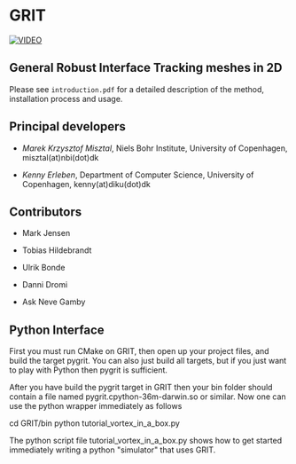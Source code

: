 # GRIT

[![VIDEO](https://img.youtube.com/vi/gmyX38hCkho/0.jpg)](https://www.youtube.com/watch?v=gmyX38hCkho)

## General Robust Interface Tracking meshes in 2D

Please see `introduction.pdf` for a detailed description of the method, installation process and usage.

## Principal developers

* *Marek Krzysztof Misztal*, Niels Bohr Institute, University of Copenhagen, misztal(at)nbi(dot)dk

* *Kenny Erleben*, Department of Computer Science, University of Copenhagen, kenny(at)diku(dot)dk

## Contributors

* Mark Jensen

* Tobias Hildebrandt

* Ulrik Bonde

* Danni Dromi

* Ask Neve Gamby

## Python Interface

First you must run CMake on GRIT, then open up your project files, and build the target pygrit. You can also just build all targets, but if you just want to play with Python then pygrit is sufficient.

After you have build the pygrit target in GRIT then your bin folder should contain a file named pygrit.cpython-36m-darwin.so or similar. Now one can use the python wrapper immediately as follows

  cd  GRIT/bin
  python tutorial_vortex_in_a_box.py 

The python script file tutorial_vortex_in_a_box.py  shows how to get started immediately writing a python "simulator" that uses GRIT.
